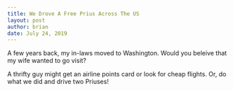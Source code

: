 ```yaml
---
title: We Drove A Free Prius Across The US
layout: post
author: brian
date: July 24, 2019
---
```

A few years back, my in-laws moved to Washington.  Would you beleive that my wife wanted to go visit?

A thrifty guy might get an airline points card or look for cheap flights.  Or, do what we did and drive two Priuses!
